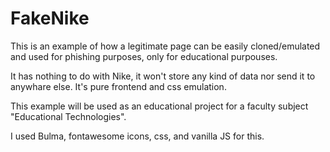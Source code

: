 # FakeNike

This is an example of how a legitimate page can be easily cloned/emulated and used for phishing purposes, only for educational purpouses. 

It has nothing to do with Nike, it won't store any kind of data nor send it to anywhare else. It's pure frontend and css emulation.

This example will be used as an educational project for a faculty subject "Educational Technologies".

I used Bulma, fontawesome icons, css, and vanilla JS for this.
